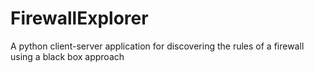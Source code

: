 # FirewallExplorer
A python client-server application for discovering the rules of a firewall using a black box approach
